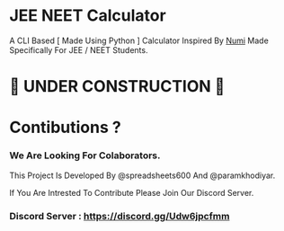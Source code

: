 # JEE NEET Calculator
A CLI Based [ Made Using Python ] Calculator Inspired By [Numi](https://numi.app/) Made Specifically For JEE / NEET Students.

# 🚧 UNDER CONSTRUCTION 🚧

# Contibutions ?

### We Are Looking For Colaborators.

This Project Is Developed By @spreadsheets600 And @paramkhodiyar.

If You Are Intrested To Contribute Please Join Our Discord Server.

### Discord Server : https://discord.gg/Udw6jpcfmm


